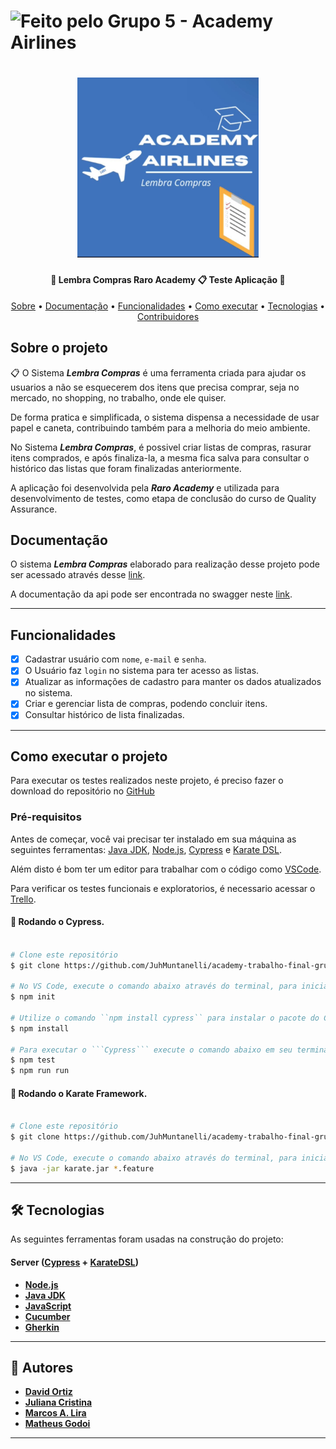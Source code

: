 

  <h1>
    <img alt="Feito pelo Grupo 5 - Academy Airlines" src="https://img.shields.io/badge/Feito%20por-Grupo%205%20--%20Academy%20Airlines-brightgreen">
  </h1>

  </p>
<h1 align="center">
    <img style="width:290px;" alt="NextLevelWeek" title="#NextLevelWeek" src="WhatsApp Image 2022-05-30 at 20.13.58.jpeg">
</h1>

<h4 align="center"> 
	🚧  Lembra Compras Raro Academy 📋 Teste Aplicação 🚧
</h4>

<p align="center">
 <a href="#-sobre-o-projeto">Sobre</a> •
  <a href="#-documentação">Documentação</a> •
 <a href="#-funcionalidades">Funcionalidades</a> •
 <a href="#-como-executar-o-projeto">Como executar</a> • 
 <a href="#-tecnologias">Tecnologias</a> • 
 <a href="#-contribuidores">Contribuidores</a>

 ##  Sobre o projeto

 📋 O Sistema ***Lembra Compras*** é uma ferramenta criada para ajudar os usuarios a não se esquecerem dos itens que precisa comprar, seja no mercado, no shopping, no trabalho, onde ele quiser. 
 
 De forma pratica e simplificada, o sistema dispensa a necessidade de usar papel e caneta, contribuindo também para a melhoria do meio ambiente.
 
 No Sistema ***Lembra Compras***, é possivel criar listas de compras, rasurar itens comprados, e após finaliza-la, a mesma fica salva para consultar o histórico das listas que foram finalizadas anteriormente.
 
 A aplicação foi desenvolvida pela ***Raro Academy*** e utilizada para desenvolvimento de testes, como etapa de conclusão do curso de Quality Assurance.

 ##  Documentação
O sistema ***Lembra Compras*** elaborado para realização desse projeto pode ser acessado através desse [link](https://academy-lembra-compras.herokuapp.com/login).

A documentação da api pode ser encontrada no swagger neste [link](https://lista-compras-api.herokuapp.com/api-docs/).

---

## Funcionalidades

- [x] Cadastrar usuário com ``nome``, ``e-mail`` e ``senha``.
- [x] O Usuário faz ``login`` no sistema para ter acesso as listas.
- [x] Atualizar as informações de cadastro para manter os dados atualizados no sistema.
- [x] Criar e gerenciar lista de compras, podendo concluir itens.
- [x] Consultar histórico de lista finalizadas.

---

## Como executar o projeto

Para executar os testes realizados neste projeto, é preciso fazer o download do repositório no [GitHub](https://github.com/JuhMuntanelli/academy-trabalho-final-grupo-5-Academy-Airlines.git)

### Pré-requisitos

Antes de começar, você vai precisar ter instalado em sua máquina as seguintes ferramentas:
[Java JDK](https://www.oracle.com/java/technologies/downloads/), [Node.js](https://nodejs.org/en/), [Cypress](https://github.com/saymowan/cypress-api-testing) e [Karate DSL](https://github.com/karatelabs/karate).

Além disto é bom ter um editor para trabalhar com o código como [VSCode](https://code.visualstudio.com/).

Para verificar os testes funcionais e exploratorios, é necessario acessar o [Trello](https://trello.com/invite/b/WVkG8ZTQ/242476171929fbf8368129370fca7041/academy-trabalho-final-grupo-5-academy-airlines).
	
#### 🎲 Rodando o Cypress.

```bash

# Clone este repositório
$ git clone https://github.com/JuhMuntanelli/academy-trabalho-final-grupo-5-Academy-Airlines.git

# No VS Code, execute o comando abaixo através do terminal, para inicia a configuração do projeto
$ npm init

# Utilize o comando ``npm install cypress`` para instalar o pacote do Cypress
$ npm install

# Para executar o ```Cypress``` execute o comando abaixo em seu termina
$ npm test
$ npm run run

```

#### 🎲 Rodando o Karate Framework.

```bash

# Clone este repositório
$ git clone https://github.com/JuhMuntanelli/academy-trabalho-final-grupo-5-Academy-Airlines.git

# No VS Code, execute o comando abaixo através do terminal, para inicia a configuração do projeto
$ java -jar karate.jar *.feature

```
	
---

## 🛠 Tecnologias

As seguintes ferramentas foram usadas na construção do projeto:

#### [](https://github.com/Joaopdev/Inventario-Raro)**Server**  ([Cypress](https://github.com/saymowan/cypress-api-testing)  +  [KarateDSL](https://github.com/karatelabs/karate))

- **[Node.js](https://nodejs.org/en/)**
- **[Java JDK](https://www.oracle.com/java/technologies/downloads/)**
- **[JavaScript](https://developer.mozilla.org/pt-BR/docs/Web/JavaScript)**
- **[Cucumber](https://cucumber.io/)**
- **[Gherkin](https://cucumber.io/docs/gherkin/)**

---

## 🦸 Autores

-   **[David Ortiz](https://github.com/david-ortizD)**
-   **[Juliana Cristina](https://github.com/JuhMuntanelli)**
-   **[Marcos A. Lira](https://github.com/Marcoslira91)**
-   **[Matheus Godoi]()**
 

---
